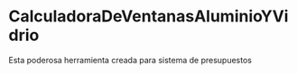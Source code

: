 # CalculadoraDeVentanasAluminioYVidrio
Esta poderosa herramienta creada para sistema de presupuestos
